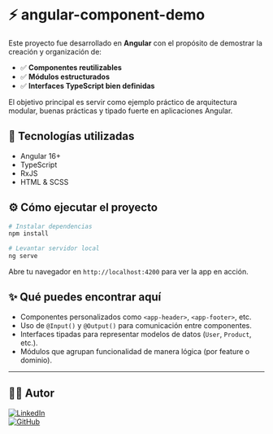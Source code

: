 # ⚡ angular-component-demo

Este proyecto fue desarrollado en **Angular** con el propósito de demostrar la creación y organización de:

- ✅ **Componentes reutilizables**
- ✅ **Módulos estructurados**
- ✅ **Interfaces TypeScript bien definidas**

El objetivo principal es servir como ejemplo práctico de arquitectura modular, buenas prácticas y tipado fuerte en aplicaciones Angular.

## 🚀 Tecnologías utilizadas

- Angular 16+
- TypeScript
- RxJS
- HTML & SCSS

## ⚙️ Cómo ejecutar el proyecto

```bash
# Instalar dependencias
npm install

# Levantar servidor local
ng serve
```

Abre tu navegador en `http://localhost:4200` para ver la app en acción.

## ✨ Qué puedes encontrar aquí

- Componentes personalizados como `<app-header>`, `<app-footer>`, etc.
- Uso de `@Input()` y `@Output()` para comunicación entre componentes.
- Interfaces tipadas para representar modelos de datos (`User`, `Product`, etc.).
- Módulos que agrupan funcionalidad de manera lógica (por feature o dominio).

---

## 👨‍💻 Autor  
[![LinkedIn](https://img.shields.io/badge/LinkedIn-André%20Llumiquinga-blue?style=flat&logo=linkedin)](https://www.linkedin.com/in/andre-llc/)  
[![GitHub](https://img.shields.io/badge/GitHub-André%20Llumiquinga-black?style=flat&logo=github)](https://github.com/andrefernandoec2608)
